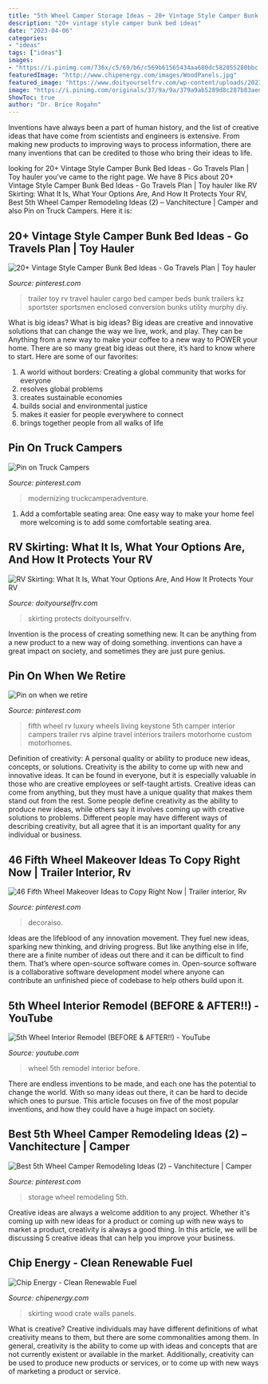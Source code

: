 ```yaml
---
title: "5th Wheel Camper Storage Ideas ~ 20+ Vintage Style Camper Bunk Bed Ideas"
description: "20+ vintage style camper bunk bed ideas"
date: "2023-04-06"
categories:
- "ideas"
tags: ["ideas"]
images:
- "https://i.pinimg.com/736x/c5/69/b6/c569b61565434aa680dc582055280bbc.jpg"
featuredImage: "http://www.chipenergy.com/images/WoodPanels.jpg"
featured_image: "https://www.doityourselfrv.com/wp-content/uploads/2021/01/RVskirting-scaled.jpg"
image: "https://i.pinimg.com/originals/37/9a/9a/379a9ab5289d8c287b83aed4230b6346.jpg"
ShowToc: true
author: "Dr. Brice Rogahn"
---
```



Inventions have always been a part of human history, and the list of creative ideas that have come from scientists and engineers is extensive. From making new products to improving ways to process information, there are many inventions that can be credited to those who bring their ideas to life.

	

		
looking for 20+ Vintage Style Camper Bunk Bed Ideas - Go Travels Plan | Toy hauler you've came to the right page. We have 8 Pics about 20+ Vintage Style Camper Bunk Bed Ideas - Go Travels Plan | Toy hauler like RV Skirting: What It Is, What Your Options Are, And How It Protects Your RV, Best 5th Wheel Camper Remodeling Ideas (2) – Vanchitecture | Camper and also Pin on Truck Campers. Here it is:
		
    
## 20+ Vintage Style Camper Bunk Bed Ideas - Go Travels Plan | Toy Hauler

<img loading=lazy src="https://i.pinimg.com/736x/bd/ed/67/bded679ad6207251b29ba4a4991c6370.jpg" onerror="this.onerror=null;this.src='https://tse2.mm.bing.net/th?id=OIP.Gu_YjxCdeSQppkYGpXfFHAHaGU&amp;pid=15.1';" alt="20+ Vintage Style Camper Bunk Bed Ideas - Go Travels Plan | Toy hauler">

_Source: pinterest.com_

>trailer toy rv travel hauler cargo bed camper beds bunk trailers kz sportster sportsmen enclosed conversion bunks utility murphy diy. 

	

What is big ideas?
What is big ideas? Big ideas are creative and innovative solutions that can change the way we live, work, and play. They can be Anything from a new way to make your coffee to a new way to POWER your home. There are so many great big ideas out there, it’s hard to know where to start. Here are some of our favorites: 
1. A world without borders: Creating a global community that works for everyone 
2. resolves global problems 
3. creates sustainable economies 
4. builds social and environmental justice  
5. makes it easier for people everywhere to connect 
6. brings together people from all walks of life 

    
## Pin On Truck Campers

<img loading=lazy src="https://i.pinimg.com/736x/86/8f/24/868f241b832dcaa9b34f9d3376ce69aa.jpg" onerror="this.onerror=null;this.src='https://tse2.mm.bing.net/th?id=OIP.5naXXoG_c2vZiamb7eHgTQHaJ4&amp;pid=15.1';" alt="Pin on Truck Campers">

_Source: pinterest.com_

>modernizing truckcamperadventure. 

	

1. Add a comfortable seating area: One easy way to make your home feel more welcoming is to add some comfortable seating area.

    
## RV Skirting: What It Is, What Your Options Are, And How It Protects Your RV

<img loading=lazy src="https://www.doityourselfrv.com/wp-content/uploads/2021/01/RVskirting-scaled.jpg" onerror="this.onerror=null;this.src='https://tse3.mm.bing.net/th?id=OIP.IPpL61OEsGiFTvrC5ExYTQHaFj&amp;pid=15.1';" alt="RV Skirting: What It Is, What Your Options Are, And How It Protects Your RV">

_Source: doityourselfrv.com_

>skirting protects doityourselfrv. 

	

Invention is the process of creating something new. It can be anything from a new product to a new way of doing something. inventions can have a great impact on society, and sometimes they are just pure genius.

    
## Pin On When We Retire

<img loading=lazy src="https://i.pinimg.com/736x/c5/69/b6/c569b61565434aa680dc582055280bbc.jpg" onerror="this.onerror=null;this.src='https://tse2.mm.bing.net/th?id=OIP.8ftx0L74NhPIxL9HttpMnwHaE8&amp;pid=15.1';" alt="Pin on when we retire">

_Source: pinterest.com_

>fifth wheel rv luxury wheels living keystone 5th camper interior campers trailer rvs alpine travel interiors trailers motorhome custom motorhomes. 

	

Definition of creativity: A personal quality or ability to produce new ideas, concepts, or solutions.
Creativity is the ability to come up with new and innovative ideas. It can be found in everyone, but it is especially valuable in those who are creative employees or self-taught artists. Creative ideas can come from anything, but they must have a unique quality that makes them stand out from the rest. Some people define creativity as the ability to produce new ideas, while others say it involves coming up with creative solutions to problems. Different people may have different ways of describing creativity, but all agree that it is an important quality for any individual or business.

    
## 46 Fifth Wheel Makeover Ideas To Copy Right Now | Trailer Interior, Rv

<img loading=lazy src="https://i.pinimg.com/originals/37/9a/9a/379a9ab5289d8c287b83aed4230b6346.jpg" onerror="this.onerror=null;this.src='https://tse3.mm.bing.net/th?id=OIP.HyKE7JZAiZi3wq3WOk6hxQHaFF&amp;pid=15.1';" alt="46 Fifth Wheel Makeover Ideas to Copy Right Now | Trailer interior, Rv">

_Source: pinterest.com_

>decoraiso. 

	

Ideas are the lifeblood of any innovation movement. They fuel new ideas, sparking new thinking, and driving progress. But like anything else in life, there are a finite number of ideas out there and it can be difficult to find them. That’s where open-source software comes in. Open-source software is a collaborative software development model where anyone can contribute an unfinished piece of codebase to help others build upon it.

    
## 5th Wheel Interior Remodel (BEFORE &amp; AFTER!!) - YouTube

<img loading=lazy src="https://i.ytimg.com/vi/jhWO8gqIlKU/maxresdefault.jpg" onerror="this.onerror=null;this.src='https://tse4.mm.bing.net/th?id=OIP.xx4t6q38HI-OZ_tfc_5FSAHaEK&amp;pid=15.1';" alt="5th Wheel Interior Remodel (BEFORE &amp; AFTER!!) - YouTube">

_Source: youtube.com_

>wheel 5th remodel interior before. 

	

There are endless inventions to be made, and each one has the potential to change the world. With so many ideas out there, it can be hard to decide which ones to pursue. This article focuses on five of the most popular inventions, and how they could have a huge impact on society.

    
## Best 5th Wheel Camper Remodeling Ideas (2) – Vanchitecture | Camper

<img loading=lazy src="https://i.pinimg.com/736x/ca/e3/17/cae317e2c951f1fe9205c21259a72cc0.jpg" onerror="this.onerror=null;this.src='https://tse1.mm.bing.net/th?id=OIP.IHW7KNTHEXyA-T2DS74_iAHaKY&amp;pid=15.1';" alt="Best 5th Wheel Camper Remodeling Ideas (2) – Vanchitecture | Camper">

_Source: pinterest.com_

>storage wheel remodeling 5th. 

	

Creative ideas are always a welcome addition to any project. Whether it's coming up with new ideas for a product or coming up with new ways to market a product, creativity is always a good thing. In this article, we will be discussing 5 creative ideas that can help you improve your business.

    
## Chip Energy - Clean Renewable Fuel

<img loading=lazy src="http://www.chipenergy.com/images/WoodPanels.jpg" onerror="this.onerror=null;this.src='https://tse3.mm.bing.net/th?id=OIP.-VZP5iXULjpHaAkvLb624gHaFj&amp;pid=15.1';" alt="Chip Energy - Clean Renewable Fuel">

_Source: chipenergy.com_

>skirting wood crate walls panels. 

	

What is creative?
Creative individuals may have different definitions of what creativity means to them, but there are some commonalities among them. In general, creativity is the ability to come up with ideas and concepts that are not currently existent or available in the market. Additionally, creativity can be used to produce new products or services, or to come up with new ways of marketing a product or service.

